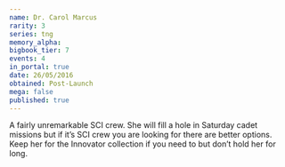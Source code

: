 ```yaml
---
name: Dr. Carol Marcus
rarity: 3
series: tng
memory_alpha:
bigbook_tier: 7
events: 4
in_portal: true
date: 26/05/2016
obtained: Post-Launch
mega: false
published: true
---
```


A fairly unremarkable SCI crew. She will fill a hole in Saturday cadet missions but if it’s SCI crew you are looking for there are better options. Keep her for the Innovator collection if you need to but don’t hold her for long.
